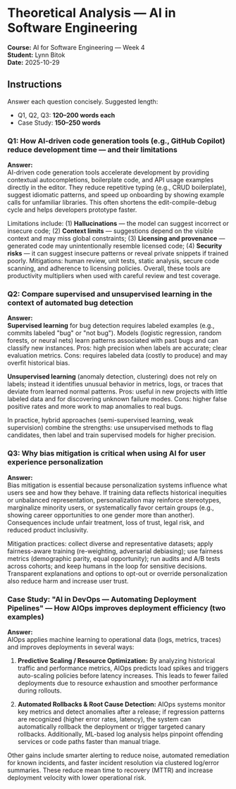 # Theoretical Analysis — AI in Software Engineering
**Course:** AI for Software Engineering — Week 4  
**Student:** Lynn Bitok  
**Date:** 2025-10-29


## Instructions
Answer each question concisely. Suggested length:
- Q1, Q2, Q3: **120–200 words each**
- Case Study: **150–250 words**



### Q1: How AI-driven code generation tools (e.g., GitHub Copilot) reduce development time — and their limitations

**Answer:**  
AI-driven code generation tools accelerate development by providing contextual autocompletions, boilerplate code, and API usage examples directly in the editor. They reduce repetitive typing (e.g., CRUD boilerplate), suggest idiomatic patterns, and speed up onboarding by showing example calls for unfamiliar libraries. This often shortens the edit-compile-debug cycle and helps developers prototype faster.

Limitations include: (1) **Hallucinations** — the model can suggest incorrect or insecure code; (2) **Context limits** — suggestions depend on the visible context and may miss global constraints; (3) **Licensing and provenance** — generated code may unintentionally resemble licensed code; (4) **Security risks** — it can suggest insecure patterns or reveal private snippets if trained poorly. Mitigations: human review, unit tests, static analysis, secure code scanning, and adherence to licensing policies. Overall, these tools are productivity multipliers when used with careful review and test coverage.



### Q2: Compare supervised and unsupervised learning in the context of automated bug detection

**Answer:**  
**Supervised learning** for bug detection requires labeled examples (e.g., commits labeled "bug" or "not bug"). Models (logistic regression, random forests, or neural nets) learn patterns associated with past bugs and can classify new instances. Pros: high precision when labels are accurate; clear evaluation metrics. Cons: requires labeled data (costly to produce) and may overfit historical bias.

**Unsupervised learning** (anomaly detection, clustering) does not rely on labels; instead it identifies unusual behavior in metrics, logs, or traces that deviate from learned normal patterns. Pros: useful in new projects with little labeled data and for discovering unknown failure modes. Cons: higher false positive rates and more work to map anomalies to real bugs.

In practice, hybrid approaches (semi-supervised learning, weak supervision) combine the strengths: use unsupervised methods to flag candidates, then label and train supervised models for higher precision.



### Q3: Why bias mitigation is critical when using AI for user experience personalization

**Answer:**  
Bias mitigation is essential because personalization systems influence what users see and how they behave. If training data reflects historical inequities or unbalanced representation, personalization may reinforce stereotypes, marginalize minority users, or systematically favor certain groups (e.g., showing career opportunities to one gender more than another). Consequences include unfair treatment, loss of trust, legal risk, and reduced product inclusivity.

Mitigation practices: collect diverse and representative datasets; apply fairness-aware training (re-weighting, adversarial debiasing); use fairness metrics (demographic parity, equal opportunity); run audits and A/B tests across cohorts; and keep humans in the loop for sensitive decisions. Transparent explanations and options to opt-out or override personalization also reduce harm and increase user trust.



### Case Study: "AI in DevOps — Automating Deployment Pipelines" — How AIOps improves deployment efficiency (two examples)

**Answer:**  
AIOps applies machine learning to operational data (logs, metrics, traces) and improves deployments in several ways:

1. **Predictive Scaling / Resource Optimization:** By analyzing historical traffic and performance metrics, AIOps predicts load spikes and triggers auto-scaling policies before latency increases. This leads to fewer failed deployments due to resource exhaustion and smoother performance during rollouts.

2. **Automated Rollbacks & Root Cause Detection:** AIOps systems monitor key metrics and detect anomalies after a release; if regression patterns are recognized (higher error rates, latency), the system can automatically rollback the deployment or trigger targeted canary rollbacks. Additionally, ML-based log analysis helps pinpoint offending services or code paths faster than manual triage.

Other gains include smarter alerting to reduce noise, automated remediation for known incidents, and faster incident resolution via clustered log/error summaries. These reduce mean time to recovery (MTTR) and increase deployment velocity with lower operational risk.
